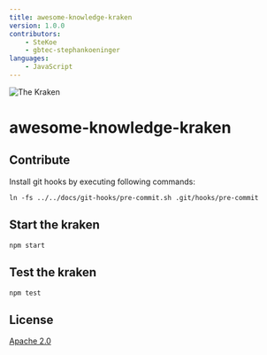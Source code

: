 ```yaml
---
title: awesome-knowledge-kraken
version: 1.0.0
contributors:
    - SteKoe
    - gbtec-stephankoeninger
languages:
    - JavaScript
---
```


![The Kraken](./docs/logo.png)

awesome-knowledge-kraken
======

## Contribute
Install git hooks by executing following commands:
```
ln -fs ../../docs/git-hooks/pre-commit.sh .git/hooks/pre-commit
```

## Start the kraken
```npm start```

## Test the kraken
```npm test```

## License
[Apache 2.0](LICENSE)